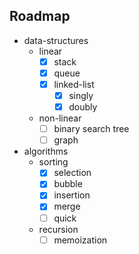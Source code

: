 ## Roadmap

- data-structures
  - linear
    - [x] stack
    - [x] queue
    - [x] linked-list
      - [x] singly
      - [x] doubly
  - non-linear
    - [ ] binary search tree
    - [ ] graph
- algorithms
  - sorting
    - [x] selection
    - [x] bubble
    - [x] insertion
    - [x] merge
    - [ ] quick
  - recursion
    - [ ] memoization
